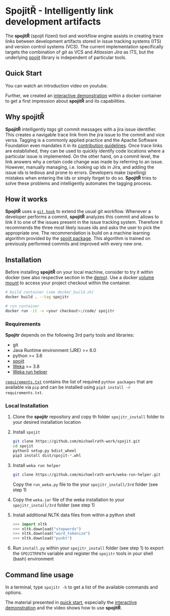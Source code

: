 # Spojit&#344; - Intelligently link development artifacts

The **spojit&#344;** (spojit &#345;&#237;zen&#237;) tool and workflow engine assists in creating trace links between development artifacts stored in issue tracking systems (ITS) and version control systems (VCS).
The current implementation specifically targets the combination of _git_ as VCS and _Atlassian Jira_ as ITS, but the underlying [spojit](https://github.com/michaelrath-work/spojit) library is independent of particular tools.

## Quick Start

You can watch an introduction video on youtube.

Further, we created an [interactive demonstration](demo.asciidoc) within a docker container to get a first impression about **spojit&#344;** and its capabilities.

## Why spojit&#344;

**Spojit&#344;** intelligently _tags_ git commit messages with a jira issue identifier.
This creates a navigable trace link from the jira issue to the commit and vice versa.
Tagging is a commonly applied practice and the Apache Software Foundation even mandates it in its [contribution guidelines](http://apache.org/dev/committers.html#applying-patches).
Once trace links are established, they can be used to  quickly identify code locations where a particular issue is implemented.
On the other hand, on a commit level, the link answers why a certain code change was made by referring to an issue.
However, manually managing, i.e. looking up ids in Jira, and adding the issue ids is tedious and prone to errors.
Developers make (spelling) mistakes when entering the ids or simply forget to do so.
**Spojit&#344;** tries to solve these problems and intelligently automates the tagging process.

## How it works

**Spojit&#344;** uses a [`git hook`](https://git-scm.com/docs/githooks) to extend the usual git workflow.
Whenever a developer performs a commit, **spojit&#344;** analyzes this commit and allows to link it to one of the issues present in the issue tracking system.
Therefore it recommends the three most likely issues ids and asks the user to pick the appropriate one.
The recommendation is build on a machine learning algorithm provided by the [spojit package](https://github.com/michaelrath-work/spojit).
This algorithm is trained on previously performed commits and improved with every new one.

## Installation

Before installing **spojit&#344;** on your local machine, consider to try it within docker (see also respective section in the [demo](demo.asciidoc)).
Use a docker [volume mount](https://docs.docker.com/storage/volumes/) to access your project checkout within the container.

```bash
# build container (see docker_build.sh)
docker build . --tag spojitr

# run container
docker run -it -v <your checkout>:/code/ spojitr
```

### Requirements

**Spojitr** depends on the following 3rd party tools and libraries:

* git
* Java Runtime environment (JRE) >= 8.0
* python >= 3.6
* [spojit](https://github.com/michaelrath-work/spojit)
* [Weka](https://www.cs.waikato.ac.nz/ml/weka/) >= 3.8
* [Weka run helper](https://github.com/michaelrath-work/weka-run-helper)

[`requirements.txt`](requirements.txt) contains the list of required `python packages` that are available via `pip` and can be installed using `pip3 install -r requirements.txt`.

### Local Installation

1. Clone the **spojitr** repository and copy th folder `spojitr_install` folder to your desired installation location
2. Install `spojit`

    ```bash
    git clone https://github.com/michaelrath-work/spojit.git
    cd spojit
    python3 setup.py bdist_wheel
    pip3 install dist/spojit-*.whl
    ```

3. Install `weka run helper`

    ```bash
    git clone https://github.com/michaelrath-work/weka-run-helper.git
    ```

    Copy the `run_weka.py` file to the your `spojitr_install/3rd` folder (see step 1)

4. Copy the `weka.jar` file of the weka installation to your `spojitr_install/3rd` folder (see step 1)

5. Install additional NLTK data files from within a python shell

    ```python
    >>> import nltk
    >>> nltk.download("stopwords")
    >>> nltk.download("word_tokenize")
    >>> nltk.download("punkt")
    ```

6. Run `install.py` within your `spojitr_install` folder (see step 1) to export the `SPOJITRPATH` variable and register the `spojitr` tools in your shell (bash) environment

## Command line usage

In a terminal, type `spojitr -h` to get a list of the available commands and options.

The material presented in [quick start](#Quick-Start), especially the [interactive demonstration](demo.asciidoc) and the video shows how to use **spojit&#344;**.
